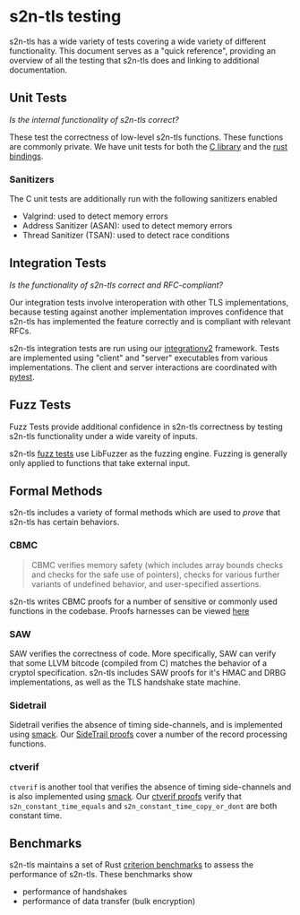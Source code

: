 # s2n-tls testing
s2n-tls has a wide variety of tests covering a wide variety of different functionality. This document serves as a "quick reference", providing an overview of all the testing that s2n-tls does and linking to additional documentation.

## Unit Tests
_Is the internal functionality of s2n-tls correct?_

These test the correctness of low-level s2n-tls functions. These functions are commonly private. We have unit tests for both the [C library](unit/) and the [rust bindings](../bindings/rust). 

### Sanitizers
The C unit tests are additionally run with the following sanitizers enabled
- Valgrind: used to detect memory errors
- Address Sanitizer (ASAN): used to detect memory errors
- Thread Sanitizer (TSAN): used to detect race conditions

## Integration Tests
_Is the functionality of s2n-tls correct and RFC-compliant?_

Our integration tests involve interoperation with other TLS implementations, because testing against another implementation improves confidence that s2n-tls has implemented the feature correctly and is compliant with relevant RFCs.

s2n-tls integration tests are run using our [integrationv2](integrationv2/README.md) framework. Tests are implemented using "client" and "server" executables from various implementations. The client and server interactions are coordinated with [pytest](https://docs.pytest.org/en/stable/).

## Fuzz Tests
Fuzz Tests provide additional confidence in s2n-tls correctness by testing s2n-tls functionality under a wide vareity of inputs.

s2n-tls [fuzz tests](fuzz/Readme.md) use LibFuzzer as the fuzzing engine. Fuzzing is generally only applied to functions that take external input.

## Formal Methods
s2n-tls includes a variety of formal methods which are used to _prove_ that s2n-tls has certain behaviors.

### CBMC
> CBMC verifies memory safety (which includes array bounds checks and checks for the safe use of pointers), checks for various further variants of undefined behavior, and user-specified as­ser­tions.

s2n-tls writes CBMC proofs for a number of sensitive or commonly used functions in the codebase. Proofs harnesses can be viewed [here](cbmc/proofs/)

### SAW
SAW verifies the correctness of code. More specifically, SAW can verify that some LLVM bitcode (compiled from C) matches the behavior of a cryptol specification. s2n-tls includes SAW proofs for it's HMAC and DRBG implementations, as well as the TLS handshake state machine.

### Sidetrail
Sidetrail verifies the absence of timing side-channels, and is implemented using [smack](https://github.com/smackers/smack). Our [SideTrail proofs](sidetrail/working/) cover a number of the record processing functions.

### ctverif
`ctverif` is another tool that verifies the absence of timing side-channels and is also implemented using [smack](https://github.com/smackers/smack). Our [ctverif proofs](ctverif/Makefile) verify that `s2n_constant_time_equals` and `s2n_constant_time_copy_or_dont` are both constant time.

## Benchmarks
s2n-tls maintains a set of Rust [criterion benchmarks](../bindings/rust/bench/README.md) to assess the performance of s2n-tls. These benchmarks show
- performance of handshakes
- performance of data transfer (bulk encryption)
